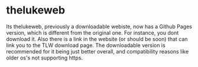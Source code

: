# thelukeweb
 Its thelukeweb, previously a downloadable webiste, now has a Github Pages version, which is different from the original one. For instance,
 you dont download it. Also there is a link in the website (or should be soon) that can link you to the TLW download page. The downloadable
 version is recommended for it being just better overall, and compatibility reasons like older os's not supporting https.
